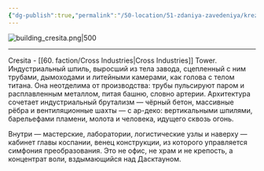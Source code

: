 ```yaml
---
{"dg-publish":true,"permalink":"/50-location/51-zdaniya-zavedeniya/krezita/","tags":["локация/здание"]}
---
```



![building_cresita.png|500](/img/user/90.%20files/building_cresita.png)

---
Cresita - [[60. faction/Cross Industries\|Cross Industries]] Tower. 
Индустриальный шпиль, выросший из тела завода, сцепленный с ним трубами, дымоходами и литейными камерами, как голова с телом титана. Она неотделима от производства: трубы пульсируют паром и расплавленным металлом, питая башню, словно артерии. Архитектура сочетает индустриальный брутализм — чёрный бетон, массивные рёбра и вентиляционные шахты — с ар-деко: вертикальными шпилями, барельефами пламени, молота и человека, идущего сквозь огонь. 

Внутри — мастерские, лаборатории, логистические узлы и наверху — кабинет главы коспании, венец конструкции, из которого управляется симфония преобразования. Это не офис, не храм и не крепость, а концентрат воли, вздымающийся над Дасктауном.